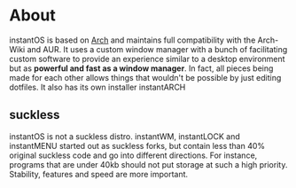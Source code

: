 # About

instantOS is based on [Arch](https://archlinux.org/) and maintains full
compatibility with the Arch-Wiki and AUR.
It uses a custom window manager with a bunch of facilitating custom software
to provide an experience similar to a desktop environment but as **powerful and
fast as a window manager**. In fact, all pieces being made for each other
allows things that wouldn't be possible by just editing dotfiles.
It also has its own installer instantARCH

## suckless

instantOS is not a suckless distro. instantWM, instantLOCK and instantMENU
started out as suckless forks, but contain less than 40% original suckless
code and go into different directions.
For instance, programs that are under 40kb should not put storage at such a
high priority. Stability, features and speed are more important.

